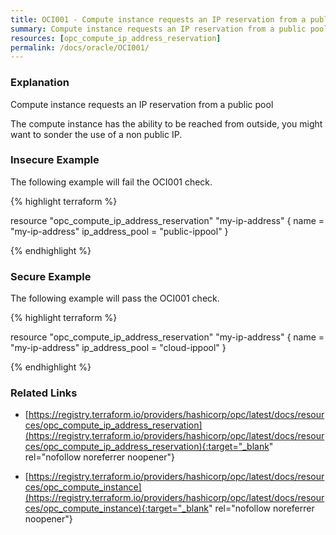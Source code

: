 ```yaml
---
title: OCI001 - Compute instance requests an IP reservation from a public pool
summary: Compute instance requests an IP reservation from a public pool 
resources: [opc_compute_ip_address_reservation] 
permalink: /docs/oracle/OCI001/
---
```

### Explanation


Compute instance requests an IP reservation from a public pool

The compute instance has the ability to be reached from outside, you might want to sonder the use of a non public IP.



### Insecure Example

The following example will fail the OCI001 check.

{% highlight terraform %}

resource "opc_compute_ip_address_reservation" "my-ip-address" {
	name            = "my-ip-address"
	ip_address_pool = "public-ippool"
  }

{% endhighlight %}



### Secure Example

The following example will pass the OCI001 check.

{% highlight terraform %}

resource "opc_compute_ip_address_reservation" "my-ip-address" {
	name            = "my-ip-address"
	ip_address_pool = "cloud-ippool"
  }

{% endhighlight %}



### Related Links


- [https://registry.terraform.io/providers/hashicorp/opc/latest/docs/resources/opc_compute_ip_address_reservation](https://registry.terraform.io/providers/hashicorp/opc/latest/docs/resources/opc_compute_ip_address_reservation){:target="_blank" rel="nofollow noreferrer noopener"}

- [https://registry.terraform.io/providers/hashicorp/opc/latest/docs/resources/opc_compute_instance](https://registry.terraform.io/providers/hashicorp/opc/latest/docs/resources/opc_compute_instance){:target="_blank" rel="nofollow noreferrer noopener"}


